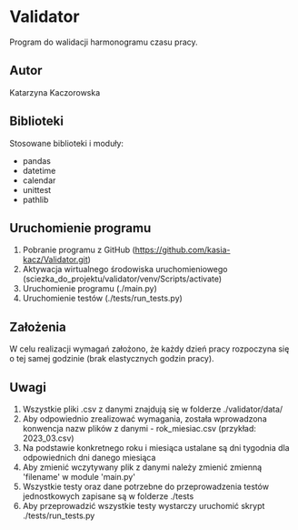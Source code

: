 # Validator

Program do walidacji harmonogramu czasu pracy.

## Autor

Katarzyna Kaczorowska

## Biblioteki

Stosowane biblioteki i moduły:
  * pandas
  * datetime
  * calendar
  * unittest
  * pathlib

## Uruchomienie programu

  1. Pobranie programu z GitHub (https://github.com/kasia-kacz/Validator.git)
  2. Aktywacja wirtualnego środowiska uruchomieniowego (sciezka_do_projektu/validator/venv/Scripts/activate)
  3. Uruchomienie programu (./main.py)
  4. Uruchomienie testów (./tests/run_tests.py)

## Założenia

W celu realizacji wymagań założono, że każdy dzień pracy rozpoczyna się o tej samej godzinie (brak elastycznych godzin pracy).

## Uwagi

1. Wszystkie pliki .csv z danymi znajdują się w folderze ./validator/data/
2. Aby odpowiednio zrealizować wymagania, została wprowadzona konwencja nazw plików z danymi - rok_miesiac.csv (przykład: 2023_03.csv)
3. Na podstawie konkretnego roku i miesiąca ustalane są dni tygodnia dla odpowiednich dni danego miesiąca
4. Aby zmienić wczytywany plik z danymi należy zmienić zmienną 'filename' w module 'main.py'
5. Wszystkie testy oraz dane potrzebne do przeprowadzenia testów jednostkowych zapisane są w folderze ./tests
6. Aby przeprowadzić wszystkie testy wystarczy uruchomić skrypt ./tests/run_tests.py
